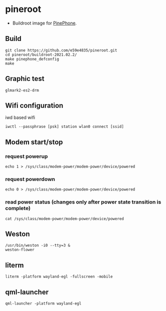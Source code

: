 # pineroot

* Buildroot image for [PinePhone](https://wiki.pine64.org/index.php/PinePhone).

## Build

```
git clone https://github.com/e59e4835/pineroot.git
cd pineroot/buildroot-2021.02.2/
make pinephone_defconfig
make
```

## Graphic test

```
glmark2-es2-drm
```

## Wifi configuration

iwd based wifi

```
iwctl --passphrase [psk] station wlan0 connect [ssid]
```
## Modem start/stop

### request powerup
```
echo 1 > /sys/class/modem-power/modem-power/device/powered
```
### request powerdown
```
echo 0 > /sys/class/modem-power/modem-power/device/powered
```
### read power status (changes only after power state transition is complete)
```
cat /sys/class/modem-power/modem-power/device/powered
```

## Weston

```
/usr/bin/weston -i0 --tty=3 &
weston-flower
```

## literm

```
literm -platform wayland-egl -fullscreen -mobile
```

## qml-launcher

```
qml-launcher -platform wayland-egl
```
